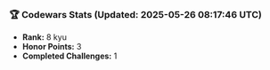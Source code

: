 ### 🏆 Codewars Stats (Updated: 2025-05-26 08:17:46 UTC)

- **Rank:** 8 kyu
- **Honor Points:** 3
- **Completed Challenges:** 1
